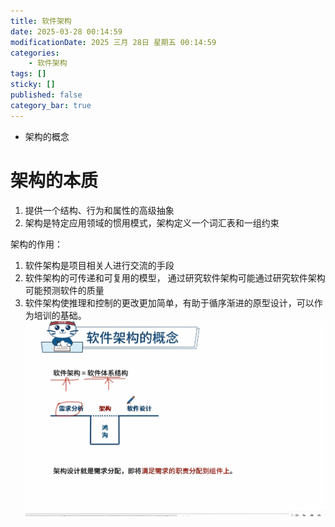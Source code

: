 ```yaml
---
title: 软件架构
date: 2025-03-28 00:14:59
modificationDate: 2025 三月 28日 星期五 00:14:59
categories: 
	- 软件架构
tags: []
sticky: []
published: false
category_bar: true
---
```

- 架构的概念
# 架构的本质
1. 提供一个结构、行为和属性的高级抽象
2. 架构是特定应用领域的惯用模式，架构定义一个词汇表和一组约束

架构的作用：
1. 软件架构是项目相关人进行交流的手段
2. 软件架构的可传递和可复用的模型， 通过研究软件架构可能通过研究软件架构可能预测软件的质量
3. 软件架构使推理和控制的更改更加简单，有助于循序渐进的原型设计，可以作为培训的基础。
![](../../../imgs/Pasted%20image%2020250328002035.png)